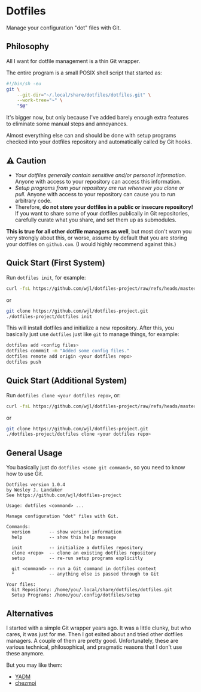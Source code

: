 # Dotfiles

Manage your configuration "dot" files with Git.

## Philosophy

All I want for dotfile management is a thin Git wrapper.

The entire program is a small POSIX shell script that started as:
```bash
#!/bin/sh -eu
git \
    --git-dir="~/.local/share/dotfiles/dotfiles.git" \
    --work-tree="~" \
    "$@"
```

It's bigger now, but only because I've added barely enough extra features to eliminate some manual steps and annoyances.

Almost everything else can and should be done with setup programs checked into your dotfiles repository and automatically called by Git hooks.

## ⚠️ **Caution**

* *Your dotfiles generally contain sensitive and/or personal information.*
Anyone with access to your repository can access this information.
* *Setup programs from your repository are run whenever you clone or pull.*
Anyone with access to your repository can cause you to run arbitrary code.
* Therefore, **do not store your dotfiles in a public or insecure repository!**
If you want to share some of your dotfiles publically in Git repositories, carefully curate what you share, and set them up as submodules.

**This is true for all other dotfile managers as well**, but most don't warn you very strongly about this, or worse, assume by default that you are storing your dotfiles on `github.com`.
(I would highly recommend against this.)

## Quick Start (First System)

Run `dotfiles init`, for example:

```bash
curl -fsL https://github.com/wjl/dotfiles-project/raw/refs/heads/master/dotfiles | sh -s init
```

or

```bash
git clone https://github.com/wjl/dotfiles-project.git
./dotfiles-project/dotfiles init
```

This will install dotfiles and initialize a new repository.
After this, you basically just use `dotfiles` just like `git` to manage things, for example:

```bash
dotfiles add <config files>
dotfiles commmit -m "Added some config files."
dotfiles remote add origin <your dotfiles repo>
dotfiles push
```

## Quick Start (Additional System)

Run `dotfiles clone <your dotfiles repo>`, or:

```bash
curl -fsL https://github.com/wjl/dotfiles-project/raw/refs/heads/master/dotfiles | sh -s clone <your dotfiles repo>
```

or

```bash
git clone https://github.com/wjl/dotfiles-project.git
./dotfiles-project/dotfiles clone <your dotfiles repo>
```

## General Usage

You basically just do `dotfiles <some git command>`, so you need to know how to use Git.

```
Dotfiles version 1.0.4
by Wesley J. Landaker
See https://github.com/wjl/dotfiles-project

Usage: dotfiles <command> ...

Manage configuration "dot" files with Git.

Commands:
  version       -- show version information
  help          -- show this help message

  init          -- initialize a dotfiles repository
  clone <repo>  -- clone an existing dotfiles repository
  setup         -- re-run setup programs explicitly

  git <command> -- run a Git command in dotfiles context
  *             -- anything else is passed through to Git

Your files:
  Git Repository: /home/you/.local/share/dotfiles/dotfiles.git
  Setup Programs: /home/you/.config/dotfiles/setup
```

## Alternatives

I started with a simple Git wrapper years ago.
It was a little clunky, but who cares, it was just for me.
Then I got exited about and tried other dotfiles managers.
A couple of them are pretty good.
Unfortunately, these are various technical, philosophical, and pragmatic reasons that I don't use these anymore.

But you may like them:

* [YADM](https://yadm.io/)
* [chezmoi](https://www.chezmoi.io/)
